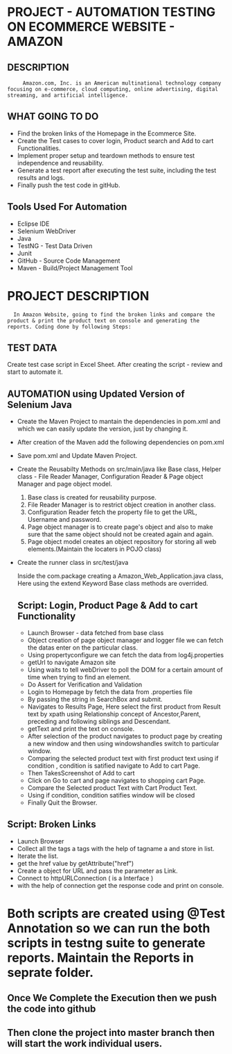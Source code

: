 # PROJECT - AUTOMATION TESTING ON ECOMMERCE WEBSITE - AMAZON

## DESCRIPTION
         Amazon.com, Inc. is an American multinational technology company focusing on e-commerce, cloud computing, online advertising, digital streaming, and artificial intelligence.

## WHAT GOING TO DO
* Find the broken links of the Homepage in the Ecommerce Site.
* Create the Test cases to cover login, Product search and Add to cart Functionalities.
* Implement proper setup and teardown methods to ensure test independence and reusability.
* Generate a test report after executing the test suite, including the test results and logs.
* Finally push the test code in gitHub.

## Tools Used For Automation
* Eclipse IDE
* Selenium WebDriver
* Java
* TestNG - Test Data Driven
* Junit
* GitHub - Source Code Management
* Maven - Build/Project Management Tool

# PROJECT DESCRIPTION
      In Amazon Website, going to find the broken links and compare the product & print the product text on console and generating the reports. Coding done by following Steps:
      
## TEST DATA
Create test case script in Excel Sheet. After creating the script - review and start to automate it.

## AUTOMATION using Updated Version of Selenium Java 

* Create the Maven Project to mantain the dependencies in pom.xml and which we can easily update the version, just by changing it.
* After creation of the Maven add the following dependencies on pom.xml
* Save pom.xml and Update Maven Project.

* Create the Reusabilty Methods on src/main/java
  like Base class, Helper class - File Reader Manager, Configuration Reader & Page object Manager and page object model.

    1. Base class is created for reusability purpose.
    2. File Reader Manager is to restrict object creation in another class.
    3. Configuration Reader fetch the property file to get the URL, Username and password.
    4. Page object manager is to create page's object and also to make sure that the same object should not be created again and again.
    5. Page object model creates an object repository for storing all web elements.(Maintain the locaters in POJO class)
 
* Create the runner class in src/test/java

     Inside the com.package creating a Amazon_Web_Application.java class, Here using the extend Keyword Base class methods are overrided.

  ## Script: Login, Product Page & Add to cart Functionality
  * Launch Browser - data fetched from base class
  * Object creation of page object manager and logger file we can fetch the datas enter on the particular class.
  * Using propertyconfigure we can fetch the data from log4j.properties
  * getUrl to navigate Amazon site
  * Using waits to tell webDriver to poll the DOM for a certain amount of time when trying to find an element.
  * Do Assert for Verification and Validation
  * Login to Homepage by fetch the data from .properties file
  * By passing the string in SearchBox and submit.
  * Navigates to Results Page, Here select the first product from Result text by xpath using Relationship concept of Ancestor,Parent, preceding and following siblings and Descendant.
  * getText and print the text on console.
  * After selection of the product navigates to product page by creating a new window and then using windowshandles switch to particular window.
  * Comparing the selected product text with first product text using if condition , condition is satified navigate to Add to cart Page.
  * Then TakesScreenshot of Add to cart
  * Click on Go to cart and page navigates to shopping cart Page.
  * Compare the Selected product Text with Cart Product Text.
  * Using if condition, condition satifies window will be closed
  * Finally Quit the Browser.
  
 ##  Script: Broken Links
  * Launch Browser
  * Collect all the tags a tags with the help of tagname a and store in list.
  * Iterate the list.
  * get the href value by getAttribute("href")
  * Create a object for URL and pass the parameter as Link.
  * Connect to httpURLConnection ( is a Interface )
  * with the help of connection get the response code and print on console.


  # Both scripts are created using @Test Annotation so we can run the both scripts in testng suite to generate reports. Maintain the Reports in seprate folder.



## Once We Complete the Execution then we push the code into github
## Then clone the project into master branch then will start the work individual users.


